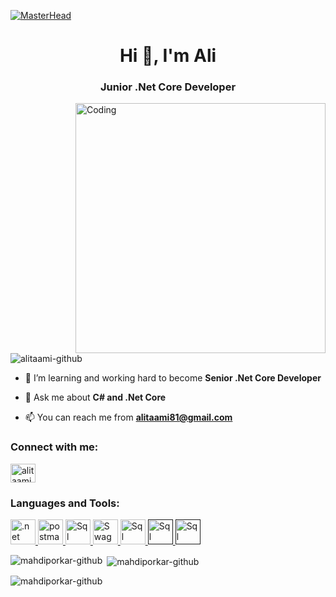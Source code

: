  [![MasterHead](https://wallpapercave.com/dwp2x/wp6582675.jpg)](https://rishavchanda.io)

<h1 align="center">Hi 👋, I'm Ali</h1>
<h3 align="center">Junior .Net Core Developer</h3>
<img align="right" alt="Coding" width="400" src="https://camo.githubusercontent.com/b86a9047afd5ab67de4d8d1c1ce6293db7900b997bb10cfdeec7046e7f035fe3/68747470733a2f2f6d69726f2e6d656469756d2e636f6d2f6d61782f313336302f312a495247486d69477361313673746564517649615a66772e676966">
<p align="left"> <img src="https://komarev.com/ghpvc/?username=alitaami-github&label=Profile%20views&color=0e75b6&style=flat" alt="alitaami-github" /> </p>

- 🌱 I’m learning and working hard to become **Senior .Net Core Developer**

- 💬 Ask me about  **C# and .Net Core** 

- 📫 You can reach me from **alitaami81@gmail.com**

<h3 align="left">Connect with me:</h3>
<p align="left">
<a href="https://www.linkedin.com/in/ali-taami-2745a525b/" target="blank"><img align="center" src="https://raw.githubusercontent.com/rahuldkjain/github-profile-readme-generator/master/src/images/icons/Social/linked-in-alt.svg" alt="alitaami" height="30" width="40" /></a>


<h3 align="left">Languages and Tools:</h3>

<p align="left"> 
    <a href="https://dotnet.microsoft.com/" target="_blank" rel="noreferrer"> <img src="https://brandeps.com/logo-download/C/C-Sharp-logo-vector-01.svg" alt=".net" width="40" height="40"/> </a>
  <a href="https://postman.com" target="_blank" rel="noreferrer"> <img src="https://www.vectorlogo.zone/logos/getpostman/getpostman-icon.svg" alt="postman" width="40" height="40"/> </a>
  <a href="https://www.microsoft.com/en-us/sql-server/sql-server-downloads" target="_blank" rel="noreferrer"> <img src="https://brandeps.com/logo-download/M/Microsoft-sql-server-logo-vector-01.svg" alt="Sql" width="40" height="40"/> </a>
    <a href="https://swagger.io/" target="_blank" rel="noreferrer"> <img src="https://brandeps.com/icon-download/S/Swagger-icon-vector-02.svg" alt="Swagger" width="40" height="40"/> </a>
   <a href="https://dotnet.microsoft.com/" target="_blank" rel="noreferrer"> <img src="https://brandeps.com/icon-download/V/Visual-studio-icon-vector-02.svg" alt="Sql" width="40" height="40"/> </a>
   <a href="" target="_blank" rel="noreferrer"> <img src="https://brandeps.com/logo-download/H/HTML-5-logo-vector-01.svg" alt="Sql" width="40" height="40"/> </a>
   <a href="" target="_blank" rel="noreferrer"> <img src="https://brandeps.com/logo-download/C/CSS-3-logo-vector-01.svg" alt="Sql" width="40" height="40"/> </a></p>

<p><img align="left" src="https://github-readme-stats.vercel.app/api/top-langs?username=alitaami&show_icons=true&locale=en&layout=compact" alt="mahdiporkar-github" /></p>

<p>&nbsp;<img align="center" src="https://github-readme-stats.vercel.app/api?username=alitaami&show_icons=true&locale=en" alt="mahdiporkar-github" /></p>

<p><img align="center" src="https://github-readme-streak-stats.herokuapp.com/?user=alitaami&" alt="mahdiporkar-github" /></p>


